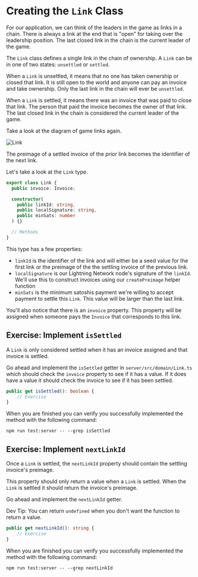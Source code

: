 # Creating the `Link` Class

For our application, we can think of the leaders in the game as links in a chain. There is always a link at the end that is "open" for taking over the leadership position. The last closed link in the chain is the current leader of the game.

The `Link` class defines a single link in the chain of ownership. A `Link` can be in one of two states: `unsettled` or `settled`.

When a `Link` is unsettled, it means that no one has taken ownership or closed that link. It is still open to the world and anyone can pay an invoice and take ownership. Only the last link in the chain will ever be `unsettled`.

When a `Link` is settled, it means there was an invoice that was paid to close that link. The person that paid the invoice becomes the owner of that link. The last closed link in the chain is considered the current leader of the game.

Take a look at the diagram of game links again.

![Link](../images/ch2_diagram_01.png)

The preimage of a settled invoice of the _prior_ link becomes the identifier of the next link.

Let's take a look at the `Link` type.

```typescript
export class Link {
  public invoice: Invoice;

  constructor(
    public linkId: string,
    public localSignature: string,
    public minSats: number
  ) {}

  // Methods
}
```

This type has a few properties:

- `linkId` is the identifier of the link and will either be a seed value for the first link or the preimage of the the settling invoice of the previous link.
- `localSignature` is our Lightning Network node's signature of the `linkId`. We'll use this to construct invoices using our `createPreimage` helper function
- `minSats` is the minimum satoshis payment we're willing to accept payment to settle this `Link`. This value will be larger than the last link.

You'll also notice that there is an `invoice` property. This property will be assigned when someone pays the `Invoice` that corresponds to this link.

## Exercise: Implement `isSettled`

A `Link` is only considered settled when it has an invoice assigned and that invoice is settled.

Go ahead and implement the `isSettled` getter in `server/src/domain/Link.ts` which should check the `invoice` property to see if it has a value. If it does have a value it should check the invoice to see if it has been settled.

```typescript
public get isSettled(): boolean {
    // Exercise
}
```

When you are finished you can verify you successfully implemented the method with the following command:

```
npm run test:server -- --grep isSettled
```

## Exercise: Implement `nextLinkId`

Once a `Link` is settled, the `nextLinkId` property should contain the settling invoice's preimage.

This property should only return a value when a `Link` is settled. When the `Link` is settled it should return the invoice's preimage.

Go ahead and implement the `nextLinkId` getter.

Dev Tip: You can return `undefined` when you don't want the function to return a value.

```typescript
public get nextLinkId(): string {
    // Exercise
}
```

When you are finished you can verify you successfully implemented the method with the following command:

```
npm run test:server -- --grep nextLinkId
```
